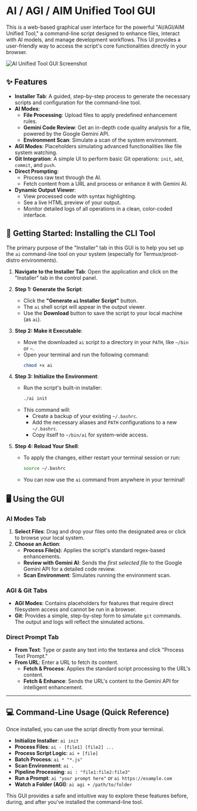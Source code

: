 
# AI / AGI / AIM Unified Tool GUI

This is a web-based graphical user interface for the powerful "AI/AGI/AIM Unified Tool," a command-line script designed to enhance files, interact with AI models, and manage development workflows. This UI provides a user-friendly way to access the script's core functionalities directly in your browser.

![AI Unified Tool GUI Screenshot](https://i.imgur.com/your-screenshot.png) <!-- Placeholder for a future screenshot -->

## ✨ Features

- **Installer Tab**: A guided, step-by-step process to generate the necessary scripts and configuration for the command-line tool.
- **AI Modes**:
    - **File Processing**: Upload files to apply predefined enhancement rules.
    - **Gemini Code Review**: Get an in-depth code quality analysis for a file, powered by the Google Gemini API.
    - **Environment Scan**: Simulate a scan of the system environment.
- **AGI Modes**: Placeholders simulating advanced functionalities like file system watching.
- **Git Integration**: A simple UI to perform basic Git operations: `init`, `add`, `commit`, and `push`.
- **Direct Prompting**:
    - Process raw text through the AI.
    - Fetch content from a URL and process or enhance it with Gemini AI.
- **Dynamic Output Viewer**:
    - View processed code with syntax highlighting.
    - See a live HTML preview of your output.
    - Monitor detailed logs of all operations in a clean, color-coded interface.

## 🚀 Getting Started: Installing the CLI Tool

The primary purpose of the "Installer" tab in this GUI is to help you set up the `ai` command-line tool on your system (especially for Termux/proot-distro environments).

1.  **Navigate to the Installer Tab**: Open the application and click on the "Installer" tab in the control panel.

2.  **Step 1: Generate the Script**:
    - Click the **"Generate `ai` Installer Script"** button.
    - The `ai` shell script will appear in the output viewer.
    - Use the **Download** button to save the script to your local machine (as `ai`).

3.  **Step 2: Make it Executable**:
    - Move the downloaded `ai` script to a directory in your `PATH`, like `~/bin` or `~`.
    - Open your terminal and run the following command:
      ```bash
      chmod +x ai
      ```

4.  **Step 3: Initialize the Environment**:
    - Run the script's built-in installer:
      ```bash
      ./ai init
      ```
    - This command will:
        - Create a backup of your existing `~/.bashrc`.
        - Add the necessary aliases and `PATH` configurations to a new `~/.bashrc`.
        - Copy itself to `~/bin/ai` for system-wide access.

5.  **Step 4: Reload Your Shell**:
    - To apply the changes, either restart your terminal session or run:
      ```bash
      source ~/.bashrc
      ```
    - You can now use the `ai` command from anywhere in your terminal!

## 🖥️ Using the GUI

### AI Modes Tab

1.  **Select Files**: Drag and drop your files onto the designated area or click to browse your local system.
2.  **Choose an Action**:
    - **Process File(s)**: Applies the script's standard regex-based enhancements.
    - **Review with Gemini AI**: Sends the *first selected file* to the Google Gemini API for a detailed code review.
    - **Scan Environment**: Simulates running the environment scan.

### AGI & Git Tabs

-   **AGI Modes**: Contains placeholders for features that require direct filesystem access and cannot be run in a browser.
-   **Git**: Provides a simple, step-by-step form to simulate `git` commands. The output and logs will reflect the simulated actions.

### Direct Prompt Tab

-   **From Text**: Type or paste any text into the textarea and click "Process Text Prompt."
-   **From URL**: Enter a URL to fetch its content.
    - **Fetch & Process**: Applies the standard script processing to the URL's content.
    - **Fetch & Enhance**: Sends the URL's content to the Gemini API for intelligent enhancement.

---

## 💻 Command-Line Usage (Quick Reference)

Once installed, you can use the script directly from your terminal.

-   **Initialize Installer**: `ai init`
-   **Process Files**: `ai - [file1] [file2] ...`
-   **Process Script Logic**: `ai + [file]`
-   **Batch Process**: `ai * "*.js"`
-   **Scan Environment**: `ai .`
-   **Pipeline Processing**: `ai : "file1:file2:file3"`
-   **Run a Prompt**: `ai "your prompt here"` or `ai https://example.com`
-   **Watch a Folder (AGI)**: `ai agi + /path/to/folder`

This GUI provides a safe and intuitive way to explore these features before, during, and after you've installed the command-line tool.
